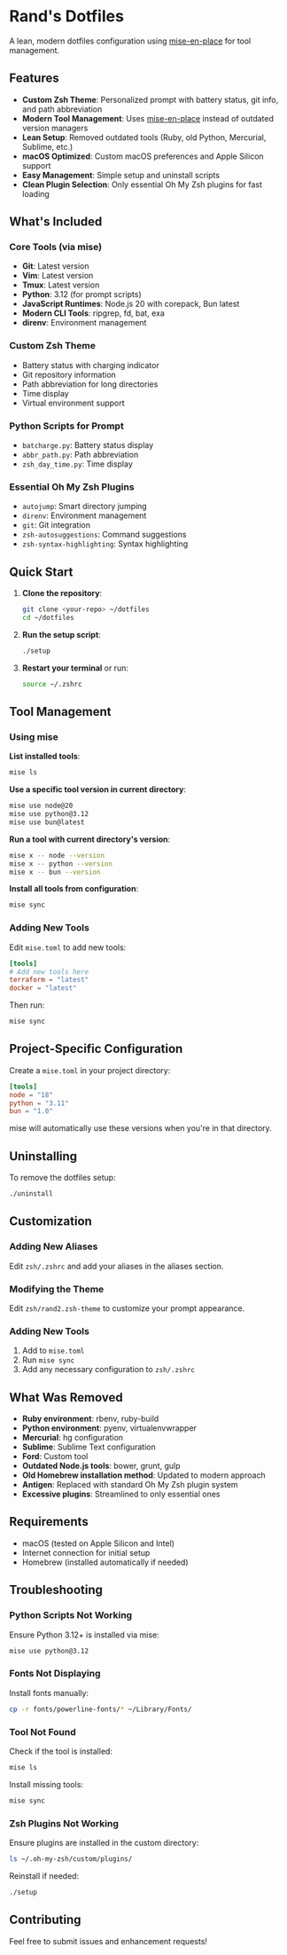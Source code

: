 # Rand's Dotfiles

A lean, modern dotfiles configuration using [mise-en-place](https://mise.jdx.dev/dev-tools/) for tool management.

## Features

- **Custom Zsh Theme**: Personalized prompt with battery status, git info, and path abbreviation
- **Modern Tool Management**: Uses [mise-en-place](https://mise.jdx.dev/dev-tools/) instead of outdated version managers
- **Lean Setup**: Removed outdated tools (Ruby, old Python, Mercurial, Sublime, etc.)
- **macOS Optimized**: Custom macOS preferences and Apple Silicon support
- **Easy Management**: Simple setup and uninstall scripts
- **Clean Plugin Selection**: Only essential Oh My Zsh plugins for fast loading

## What's Included

### Core Tools (via mise)
- **Git**: Latest version
- **Vim**: Latest version  
- **Tmux**: Latest version
- **Python**: 3.12 (for prompt scripts)
- **JavaScript Runtimes**: Node.js 20 with corepack, Bun latest
- **Modern CLI Tools**: ripgrep, fd, bat, exa
- **direnv**: Environment management

### Custom Zsh Theme
- Battery status with charging indicator
- Git repository information
- Path abbreviation for long directories
- Time display
- Virtual environment support

### Python Scripts for Prompt
- `batcharge.py`: Battery status display
- `abbr_path.py`: Path abbreviation
- `zsh_day_time.py`: Time display

### Essential Oh My Zsh Plugins
- `autojump`: Smart directory jumping
- `direnv`: Environment management
- `git`: Git integration
- `zsh-autosuggestions`: Command suggestions
- `zsh-syntax-highlighting`: Syntax highlighting

## Quick Start

1. **Clone the repository**:
   ```bash
   git clone <your-repo> ~/dotfiles
   cd ~/dotfiles
   ```

2. **Run the setup script**:
   ```bash
   ./setup
   ```

3. **Restart your terminal** or run:
   ```bash
   source ~/.zshrc
   ```

## Tool Management

### Using mise

**List installed tools**:
```bash
mise ls
```

**Use a specific tool version in current directory**:
```bash
mise use node@20
mise use python@3.12
mise use bun@latest
```

**Run a tool with current directory's version**:
```bash
mise x -- node --version
mise x -- python --version
mise x -- bun --version
```

**Install all tools from configuration**:
```bash
mise sync
```

### Adding New Tools

Edit `mise.toml` to add new tools:

```toml
[tools]
# Add new tools here
terraform = "latest"
docker = "latest"
```

Then run:
```bash
mise sync
```

## Project-Specific Configuration

Create a `mise.toml` in your project directory:

```toml
[tools]
node = "18"
python = "3.11"
bun = "1.0"
```

mise will automatically use these versions when you're in that directory.

## Uninstalling

To remove the dotfiles setup:

```bash
./uninstall
```

## Customization

### Adding New Aliases

Edit `zsh/.zshrc` and add your aliases in the aliases section.

### Modifying the Theme

Edit `zsh/rand2.zsh-theme` to customize your prompt appearance.

### Adding New Tools

1. Add to `mise.toml`
2. Run `mise sync`
3. Add any necessary configuration to `zsh/.zshrc`

## What Was Removed

- **Ruby environment**: rbenv, ruby-build
- **Python environment**: pyenv, virtualenvwrapper  
- **Mercurial**: hg configuration
- **Sublime**: Sublime Text configuration
- **Ford**: Custom tool
- **Outdated Node.js tools**: bower, grunt, gulp
- **Old Homebrew installation method**: Updated to modern approach
- **Antigen**: Replaced with standard Oh My Zsh plugin system
- **Excessive plugins**: Streamlined to only essential ones

## Requirements

- macOS (tested on Apple Silicon and Intel)
- Internet connection for initial setup
- Homebrew (installed automatically if needed)

## Troubleshooting

### Python Scripts Not Working
Ensure Python 3.12+ is installed via mise:
```bash
mise use python@3.12
```

### Fonts Not Displaying
Install fonts manually:
```bash
cp -r fonts/powerline-fonts/* ~/Library/Fonts/
```

### Tool Not Found
Check if the tool is installed:
```bash
mise ls
```

Install missing tools:
```bash
mise sync
```

### Zsh Plugins Not Working
Ensure plugins are installed in the custom directory:
```bash
ls ~/.oh-my-zsh/custom/plugins/
```

Reinstall if needed:
```bash
./setup
```

## Contributing

Feel free to submit issues and enhancement requests!

